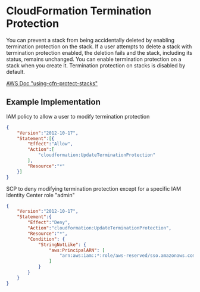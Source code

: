 # CloudFormation Termination Protection

You can prevent a stack from being accidentally deleted by enabling termination protection on the stack. If a user attempts to delete a stack with termination protection enabled, the deletion fails and the stack, including its status, remains unchanged. You can enable termination protection on a stack when you create it. Termination protection on stacks is disabled by default. 

[AWS Doc "using-cfn-protect-stacks"](https://docs.aws.amazon.com/AWSCloudFormation/latest/UserGuide/using-cfn-protect-stacks.html)

## Example Implementation

IAM policy to allow a user to modify termination protection

```json
{
    "Version":"2012-10-17",
    "Statement":[{
        "Effect":"Allow",
        "Action":[
            "cloudformation:UpdateTerminationProtection"
        ],
        "Resource":"*"
    }]
}
```

SCP to deny modifying termination protection except for a specific IAM Identity Center role "admin"

```json
{
    "Version":"2012-10-17",
    "Statement":{
        "Effect":"Deny",
        "Action":"cloudformation:UpdateTerminationProtection",
        "Resource":"*",
        "Condition": {
            "StringNotLike": {
                "aws:PrincipalARN": [
                    "arn:aws:iam::*:role/aws-reserved/sso.amazonaws.com/us-west-1/AWSReservedSSO_admin_*"
                ]
            }
        }
    }
}
```